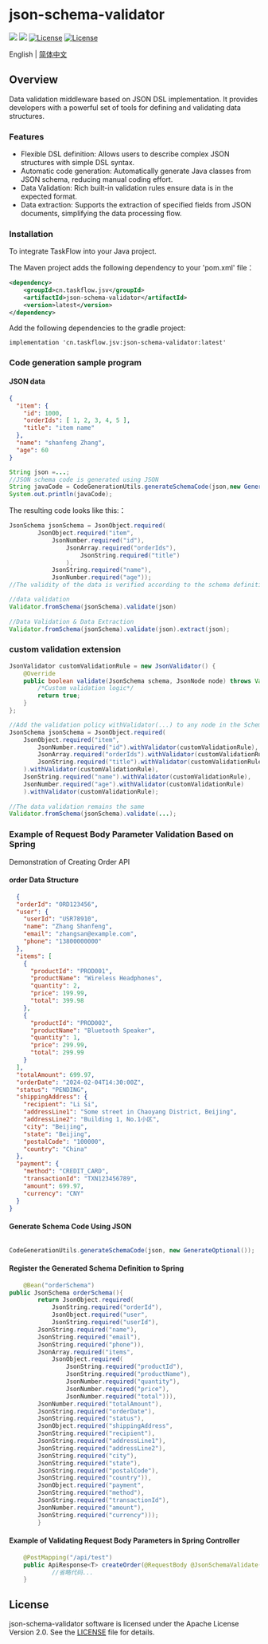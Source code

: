json-schema-validator
============
<div align="left">
  <a href="javascript:void(0);"><img src="https://img.shields.io/badge/build-passing-brightgreen" /></a>
  <a href="javascript:void(0);" target="_blank"><img src="https://img.shields.io/badge/docs-latest-brightgreen" /></a>
  <a href="https://www.apache.org/licenses/LICENSE-2.0"><img src="https://img.shields.io/badge/License-Apache%202.0-blue.svg" alt="License"></a>
  <a href="https://central.sonatype.com/artifact/cn.taskflow.jsv/json-schema-validator?smo=true"><img src="https://img.shields.io/maven-metadata/v.svg?label=Maven%20Central&metadataUrl=https%3A%2F%2Frepo1.maven.org%2Fmaven2%2Fcn%2Ftaskflow%2Fjsv%2Fjson-schema-validator%2Fmaven-metadata.xml" alt="License"></a>
</div>

English | [简体中文](./README-zh_CN.md)

## Overview
Data validation middleware based on JSON DSL implementation. It provides developers with a powerful set of tools for defining and validating data structures.

### Features
* Flexible DSL definition: Allows users to describe complex JSON structures with simple DSL syntax. 
* Automatic code generation: Automatically generate Java classes from JSON schema, reducing manual coding effort. 
* Data Validation: Rich built-in validation rules ensure data is in the expected format. 
* Data extraction: Supports the extraction of specified fields from JSON documents, simplifying the data processing flow.

### Installation
To integrate TaskFlow into your Java project.

The Maven project adds the following dependency to your 'pom.xml' file：
```xml
<dependency>
    <groupId>cn.taskflow.jsv</groupId>
    <artifactId>json-schema-validator</artifactId>
    <version>latest</version>
</dependency>
```
Add the following dependencies to the gradle project:
```text
implementation 'cn.taskflow.jsv:json-schema-validator:latest'
```

### Code generation sample program

#### JSON data
```json
{
  "item": {
    "id": 1000,
    "orderIds": [ 1, 2, 3, 4, 5 ],
    "title": "item name"
  },
  "name": "shanfeng Zhang",
  "age": 60
} 
```
```java
String json =...;
//JSON schema code is generated using JSON
String javaCode = CodeGenerationUtils.generateSchemaCode(json,new GenerateOptional());
System.out.println(javaCode);
```
The resulting code looks like this:：
```java
JsonSchema jsonSchema = JsonObject.required(  
        JsonObject.required("item",
            JsonNumber.required("id"),
                JsonArray.required("orderIds"),
                    JsonString.required("title")
                ),
            JsonString.required("name"),
            JsonNumber.required("age"));
//The validity of the data is verified according to the schema definition

//data validation
Validator.fromSchema(jsonSchema).validate(json)
        
//Data Validation & Data Extraction
Validator.fromSchema(jsonSchema).validate(json).extract(json);

```

### custom validation extension

```java
JsonValidator customValidationRule = new JsonValidator() {
    @Override
    public boolean validate(JsonSchema schema, JsonNode node) throws ValidationException {
        /*Custom validation logic*/
        return true;
    }
};

//Add the validation policy withValidator(...) to any node in the Schema Optional
JsonSchema jsonSchema = JsonObject.required(
    JsonObject.required("item",
        JsonNumber.required("id").withValidator(customValidationRule),
        JsonArray.required("orderIds").withValidator(customValidationRule),
        JsonString.required("title").withValidator(customValidationRule)
    ).withValidator(customValidationRule),
    JsonString.required("name").withValidator(customValidationRule),
    JsonNumber.required("age").withValidator(customValidationRule)
    ).withValidator(customValidationRule);
        
//The data validation remains the same
Validator.fromSchema(jsonSchema).validate(...);
```

### Example of Request Body Parameter Validation Based on Spring
Demonstration of Creating Order API

#### order Data Structure
```json 
  {
  "orderId": "ORD123456",
  "user": {
    "userId": "USR78910",
    "name": "Zhang Shanfeng",
    "email": "zhangsan@example.com",
    "phone": "13800000000"
  },
  "items": [
    {
      "productId": "PROD001",
      "productName": "Wireless Headphones",
      "quantity": 2,
      "price": 199.99,
      "total": 399.98
    },
    {
      "productId": "PROD002",
      "productName": "Bluetooth Speaker",
      "quantity": 1,
      "price": 299.99,
      "total": 299.99
    }
  ],
  "totalAmount": 699.97,
  "orderDate": "2024-02-04T14:30:00Z",
  "status": "PENDING",
  "shippingAddress": {
    "recipient": "Li Si",
    "addressLine1": "Some street in Chaoyang District, Beijing",
    "addressLine2": "Building 1, No.1小区",
    "city": "Beijing",
    "state": "Beijing",
    "postalCode": "100000",
    "country": "China"
  },
  "payment": {
    "method": "CREDIT_CARD",
    "transactionId": "TXN123456789",
    "amount": 699.97,
    "currency": "CNY"
  }
}
```
#### Generate Schema Code Using JSON
```java

CodeGenerationUtils.generateSchemaCode(json, new GenerateOptional());

```    
#### Register the Generated Schema Definition to Spring
```java
    @Bean("orderSchema")
public JsonSchema orderSchema(){
        return JsonObject.required(
            JsonString.required("orderId"),
            JsonObject.required("user",
            JsonString.required("userId"),
        JsonString.required("name"),
        JsonString.required("email"),
        JsonString.required("phone")),
        JsonArray.required("items",
            JsonObject.required(
                JsonString.required("productId"),
                JsonString.required("productName"),
                JsonNumber.required("quantity"),
                JsonNumber.required("price"),
                JsonNumber.required("total"))),
        JsonNumber.required("totalAmount"),
        JsonString.required("orderDate"),
        JsonString.required("status"),
        JsonObject.required("shippingAddress",
        JsonString.required("recipient"),
        JsonString.required("addressLine1"),
        JsonString.required("addressLine2"),
        JsonString.required("city"),
        JsonString.required("state"),
        JsonString.required("postalCode"),
        JsonString.required("country")),
        JsonObject.required("payment",
        JsonString.required("method"),
        JsonString.required("transactionId"),
        JsonNumber.required("amount"),
        JsonString.required("currency")));
        }
```
#### Example of Validating Request Body Parameters in Spring Controller
```java
    @PostMapping("/api/test")
    public ApiResponse<T> createOrder(@RequestBody @JsonSchemaValidate("orderSchema") Order order) {
            //省略代码...  
    }
```

## License

json-schema-validator software is licensed under the Apache License Version 2.0. See the [LICENSE](https://www.apache.org/licenses/LICENSE-2.0) file for details.
